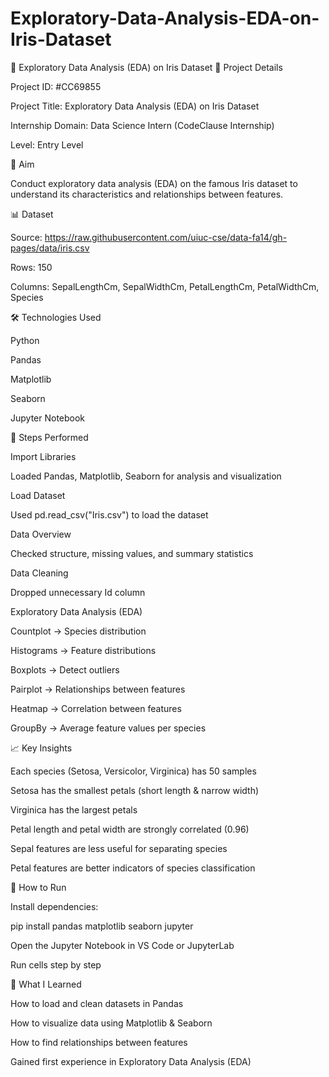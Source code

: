 # Exploratory-Data-Analysis-EDA-on-Iris-Dataset
🌸 Exploratory Data Analysis (EDA) on Iris Dataset
📌 Project Details

Project ID: #CC69855

Project Title: Exploratory Data Analysis (EDA) on Iris Dataset

Internship Domain: Data Science Intern (CodeClause Internship)

Level: Entry Level

🎯 Aim

Conduct exploratory data analysis (EDA) on the famous Iris dataset to understand its characteristics and relationships between features.

📊 Dataset

Source: https://raw.githubusercontent.com/uiuc-cse/data-fa14/gh-pages/data/iris.csv

Rows: 150

Columns: SepalLengthCm, SepalWidthCm, PetalLengthCm, PetalWidthCm, Species

🛠️ Technologies Used

Python

Pandas

Matplotlib

Seaborn

Jupyter Notebook

🚀 Steps Performed

Import Libraries

Loaded Pandas, Matplotlib, Seaborn for analysis and visualization

Load Dataset

Used pd.read_csv("Iris.csv") to load the dataset

Data Overview

Checked structure, missing values, and summary statistics

Data Cleaning

Dropped unnecessary Id column

Exploratory Data Analysis (EDA)

Countplot → Species distribution

Histograms → Feature distributions

Boxplots → Detect outliers

Pairplot → Relationships between features

Heatmap → Correlation between features

GroupBy → Average feature values per species

📈 Key Insights

Each species (Setosa, Versicolor, Virginica) has 50 samples

Setosa has the smallest petals (short length & narrow width)

Virginica has the largest petals

Petal length and petal width are strongly correlated (0.96)

Sepal features are less useful for separating species

Petal features are better indicators of species classification

📎 How to Run

Install dependencies:

pip install pandas matplotlib seaborn jupyter


Open the Jupyter Notebook in VS Code or JupyterLab

Run cells step by step

🧠 What I Learned

How to load and clean datasets in Pandas

How to visualize data using Matplotlib & Seaborn

How to find relationships between features

Gained first experience in Exploratory Data Analysis (EDA)
